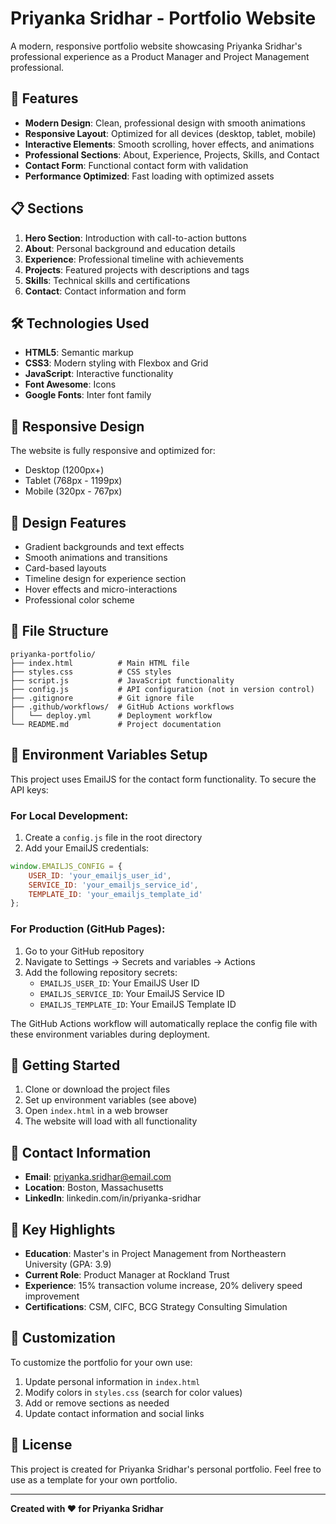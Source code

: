 # Priyanka Sridhar - Portfolio Website

A modern, responsive portfolio website showcasing Priyanka Sridhar's professional experience as a Product Manager and Project Management professional.

## 🚀 Features

- **Modern Design**: Clean, professional design with smooth animations
- **Responsive Layout**: Optimized for all devices (desktop, tablet, mobile)
- **Interactive Elements**: Smooth scrolling, hover effects, and animations
- **Professional Sections**: About, Experience, Projects, Skills, and Contact
- **Contact Form**: Functional contact form with validation
- **Performance Optimized**: Fast loading with optimized assets

## 📋 Sections

1. **Hero Section**: Introduction with call-to-action buttons
2. **About**: Personal background and education details
3. **Experience**: Professional timeline with achievements
4. **Projects**: Featured projects with descriptions and tags
5. **Skills**: Technical skills and certifications
6. **Contact**: Contact information and form

## 🛠️ Technologies Used

- **HTML5**: Semantic markup
- **CSS3**: Modern styling with Flexbox and Grid
- **JavaScript**: Interactive functionality
- **Font Awesome**: Icons
- **Google Fonts**: Inter font family

## 📱 Responsive Design

The website is fully responsive and optimized for:
- Desktop (1200px+)
- Tablet (768px - 1199px)
- Mobile (320px - 767px)

## 🎨 Design Features

- Gradient backgrounds and text effects
- Smooth animations and transitions
- Card-based layouts
- Timeline design for experience section
- Hover effects and micro-interactions
- Professional color scheme

## 📂 File Structure

```
priyanka-portfolio/
├── index.html          # Main HTML file
├── styles.css          # CSS styles
├── script.js           # JavaScript functionality
├── config.js           # API configuration (not in version control)
├── .gitignore          # Git ignore file
├── .github/workflows/  # GitHub Actions workflows
│   └── deploy.yml      # Deployment workflow
└── README.md           # Project documentation
```

## 🔐 Environment Variables Setup

This project uses EmailJS for the contact form functionality. To secure the API keys:

### For Local Development:
1. Create a `config.js` file in the root directory
2. Add your EmailJS credentials:
```javascript
window.EMAILJS_CONFIG = {
    USER_ID: 'your_emailjs_user_id',
    SERVICE_ID: 'your_emailjs_service_id',
    TEMPLATE_ID: 'your_emailjs_template_id'
};
```

### For Production (GitHub Pages):
1. Go to your GitHub repository
2. Navigate to Settings → Secrets and variables → Actions
3. Add the following repository secrets:
   - `EMAILJS_USER_ID`: Your EmailJS User ID
   - `EMAILJS_SERVICE_ID`: Your EmailJS Service ID
   - `EMAILJS_TEMPLATE_ID`: Your EmailJS Template ID

The GitHub Actions workflow will automatically replace the config file with these environment variables during deployment.

## 🚀 Getting Started

1. Clone or download the project files
2. Set up environment variables (see above)
3. Open `index.html` in a web browser
4. The website will load with all functionality

## 📧 Contact Information

- **Email**: priyanka.sridhar@email.com
- **Location**: Boston, Massachusetts
- **LinkedIn**: linkedin.com/in/priyanka-sridhar

## 🎯 Key Highlights

- **Education**: Master's in Project Management from Northeastern University (GPA: 3.9)
- **Current Role**: Product Manager at Rockland Trust
- **Experience**: 15% transaction volume increase, 20% delivery speed improvement
- **Certifications**: CSM, CIFC, BCG Strategy Consulting Simulation

## 🔧 Customization

To customize the portfolio for your own use:

1. Update personal information in `index.html`
2. Modify colors in `styles.css` (search for color values)
3. Add or remove sections as needed
4. Update contact information and social links

## 📄 License

This project is created for Priyanka Sridhar's personal portfolio. Feel free to use as a template for your own portfolio.

---

**Created with ❤️ for Priyanka Sridhar**
